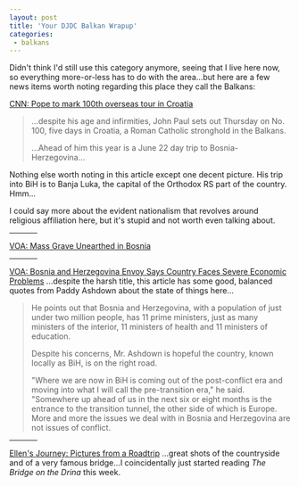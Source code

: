 ```yaml
---
layout: post
title: 'Your DJDC Balkan Wrapup'
categories:
 - balkans
---
```


Didn't think I'd still use this category anymore, seeing that I live here now, so everything more-or-less has to do with the area...but here are a few news items worth noting regarding this place they call the Balkans:



<a href="http://www.cnn.com/2003/WORLD/europe/06/04/pope.100.trip.ap/index.html">CNN: Pope to mark 100th overseas tour in Croatia</a><blockquote>...despite his age and infirmities, John Paul sets out Thursday on No. 100, five days in Croatia, a Roman Catholic stronghold in the Balkans.



...Ahead of him this year is a June 22 day trip to Bosnia-Herzegovina...</blockquote>Nothing else worth noting in this article except one decent picture. His trip into BiH is to Banja Luka, the capital of the Orthodox RS part of the country. Hmm...



I could say more about the evident nationalism that revolves around religious affiliation here, but it's stupid and not worth even talking about.



<hr style="width: 50px;" align="center" />

<a href="http://www.voanews.com/article.cfm?objectID=0F105E10-A21A-4F9B-82D7FA1E6D4D0D7A">VOA: Mass Grave Unearthed in Bosnia</a>


<hr style="width: 50px;" align="center" />

<a href="http://www.voanews.com/article.cfm?objectID=EC8FAE11-7ADE-4F19-8471E776BDE98434">VOA: Bosnia and Herzegovina Envoy Says Country Faces Severe Economic Problems</a> ...despite the harsh title, this article has some good, balanced quotes from Paddy Ashdown about the state of things here...<blockquote>He points out that Bosnia and Herzegovina, with a population of just under two million people, has 11 prime ministers, just as many ministers of the interior, 11 ministers of health and 11 ministers of education. 



Despite his concerns, Mr. Ashdown is hopeful the country, known locally as BiH, is on the right road. 



"Where we are now in BiH is coming out of the post-conflict era and moving into what I will call the pre-transition era," he said. "Somewhere up ahead of us in the next six or eight months is the entrance to the transition tunnel, the other side of which is Europe. More and more the issues we deal with in Bosnia and Herzegovina are not issues of conflict.</blockquote>
<hr style="width: 50px;" align="center" />

<a href="http://ellensjourney.org/stranger/archives/000595.html">Ellen's Journey: Pictures from a Roadtrip</a> ...great shots of the countryside and of a very famous bridge...I coincidentally just started reading <em>The Bridge on the Drina</em> this week.

